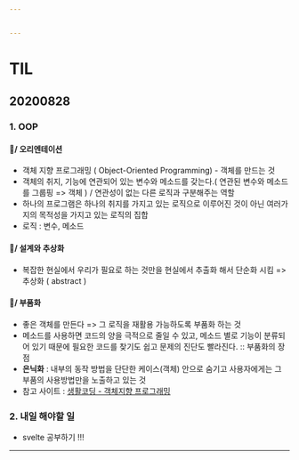 ```yaml
---


---
```


<h1 id="til">TIL</h1>
<h2 id="section">20200828</h2>
<h3 id="oop">1. OOP</h3>
<h4 id="📕-오리엔테이션">📕/ 오리엔테이션</h4>
<ul>
<li>객체 지향 프로그래밍 ( Object-Oriented Programming) - 객체를 만드는 것</li>
<li>객체의 취지, 기능에 연관되어 있는 변수와 메소드를 갖는다.( 연관된 변수와 메소드를 그룹핑 =&gt; 객체 ) / 연관성이 없는 다른 로직과 구분해주는 역할</li>
<li>하나의 프로그램은 하나의 취지를 가지고 있는 로직으로 이루어진 것이 아닌 여러가지의 목적성을 가지고 있는 로직의 집합</li>
<li>로직 : 변수, 메소드</li>
</ul>
<h4 id="📕-설계와-추상화">📕/ 설계와 추상화</h4>
<ul>
<li>복잡한 현실에서 우리가 필요로 하는 것만을 현실에서 추출화 해서 단순화 시킴 =&gt; 추상화 ( abstract )</li>
</ul>
<h4 id="📕-부품화">📕/ 부품화</h4>
<ul>
<li>좋은 객체를 만든다 =&gt; 그 로직을 재활용 가능하도록 부품화 하는 것</li>
<li>메소드를 사용하면 코드의 양을 극적으로 줄일 수 있고, 메소드 별로 기능이 분류되어 있기 때문에 필요한 코드를 찾기도 쉽고 문제의 진단도 빨라진다. :: 부품화의 장점</li>
<li><strong>은닉화</strong> : 내부의 동작 방법을 단단한 케이스(객체) 안으로 숨기고 사용자에게는 그 부품의 사용방법만을 노출하고 있는 것</li>
<li>참고 사이트 : <a href="https://opentutorials.org/course/743/6553">생활코딩 -  객체지향 프로그래밍</a></li>
</ul>
<h3 id="내일-해야할-일">2. 내일 해야할 일</h3>
<ul>
<li>svelte 공부하기 !!!</li>
</ul>
<hr>

